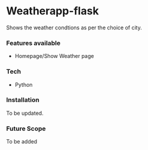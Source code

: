 # Weatherapp-flask

Shows the weather condtions as per the choice of city.

###  Features available

  - Homepage/Show Weather page
  
### Tech
 
  * Python

### Installation
To be updated.

### Future Scope

To be added
